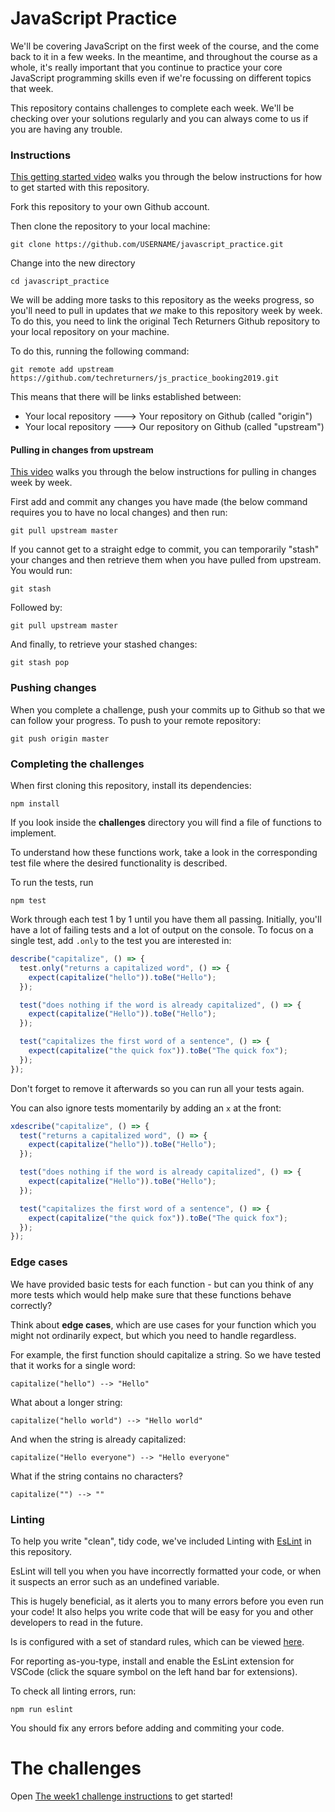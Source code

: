 # JavaScript Practice

We'll be covering JavaScript on the first week of the course, and the come back to it in a few weeks. In the meantime, and throughout the course as a whole, it's really important that you continue to practice your core JavaScript programming skills even if we're focussing on different topics that week.

This repository contains challenges to complete each week. We'll be checking over your solutions regularly and you can always come to us if you are having any trouble.

### Instructions

[This getting started video](https://storage.googleapis.com/tech-returners-course/JavaScript_Challenges/intro_to_js_challenges.mp4) walks you through the below instructions for how to get started with this repository.

Fork this repository to your own Github account.

Then clone the repository to your local machine:

    git clone https://github.com/USERNAME/javascript_practice.git

Change into the new directory

    cd javascript_practice

We will be adding more tasks to this repository as the weeks progress, so you'll need to pull in updates that _we_ make to this repository week by week. To do this, you need to link the original Tech Returners Github repository to your local repository on your machine.

To do this, running the following command:

    git remote add upstream https://github.com/techreturners/js_practice_booking2019.git

This means that there will be links established between:

- Your local repository ---> Your repository on Github (called "origin")
- Your local repository ---> Our repository on Github (called "upstream")

#### Pulling in changes from upstream

[This video](https://storage.googleapis.com/tech-returners-course/JavaScript_Challenges/getting_new_js_challenges.mp4) walks you through the below instructions for pulling in changes week by week.

First add and commit any changes you have made (the below command requires you to have no local changes) and then run:

    git pull upstream master

If you cannot get to a straight edge to commit, you can temporarily "stash" your changes and then retrieve them when you have pulled from upstream. You would run:

    git stash

Followed by:

    git pull upstream master

And finally, to retrieve your stashed changes:

    git stash pop

### Pushing changes

When you complete a challenge, push your commits up to Github so that we can follow your progress. To push to your remote repository:

    git push origin master

### Completing the challenges

When first cloning this repository, install its dependencies:

    npm install

If you look inside the **challenges** directory you will find a file of functions to implement.

To understand how these functions work, take a look in the corresponding test file where the desired functionality is described.

To run the tests, run

    npm test

Work through each test 1 by 1 until you have them all passing. Initially, you'll have a lot of failing tests and a lot of output on the console. To focus on a single test, add `.only` to the test you are interested in:

```javascript
describe("capitalize", () => {
  test.only("returns a capitalized word", () => {
    expect(capitalize("hello")).toBe("Hello");
  });

  test("does nothing if the word is already capitalized", () => {
    expect(capitalize("Hello")).toBe("Hello");
  });

  test("capitalizes the first word of a sentence", () => {
    expect(capitalize("the quick fox")).toBe("The quick fox");
  });
});
```

Don't forget to remove it afterwards so you can run all your tests again.

You can also ignore tests momentarily by adding an `x` at the front:

```javascript
xdescribe("capitalize", () => {
  test("returns a capitalized word", () => {
    expect(capitalize("hello")).toBe("Hello");
  });

  test("does nothing if the word is already capitalized", () => {
    expect(capitalize("Hello")).toBe("Hello");
  });

  test("capitalizes the first word of a sentence", () => {
    expect(capitalize("the quick fox")).toBe("The quick fox");
  });
});
```

### Edge cases

We have provided basic tests for each function - but can you think of any more tests which would help make sure that these functions behave correctly?

Think about **edge cases**, which are use cases for your function which you might not ordinarily expect, but which you need to handle regardless.

For example, the first function should capitalize a string. So we have tested that it works for a single word:

`capitalize("hello") --> "Hello"`

What about a longer string:

`capitalize("hello world") --> "Hello world"`

And when the string is already capitalized:

`capitalize("Hello everyone") --> "Hello everyone"`

What if the string contains no characters?

`capitalize("") --> ""`

### Linting

To help you write "clean", tidy code, we've included Linting with [EsLint](https://eslint.org/) in this repository.

EsLint will tell you when you have incorrectly formatted your code, or when it suspects an error such as an undefined variable.

This is hugely beneficial, as it alerts you to many errors before you even run your code! It also helps you write code that will be easy for you and other developers to read in the future.

Is is configured with a set of standard rules, which can be viewed [here](https://eslint.org/docs/rules/).

For reporting as-you-type, install and enable the EsLint extension for VSCode (click the square symbol on the left hand bar for extensions).

To check all linting errors, run:

    npm run eslint

You should fix any errors before adding and commiting your code.

# The challenges

Open [The week1 challenge instructions](docs/week1.md) to get started!
